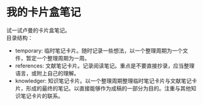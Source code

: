 # 我的卡片盒笔记
试一试卢曼的卡片盒笔记。  
目录结构：
+ temporary: 临时笔记卡片。随时记录一些想法，以一个整理周期为一个文件，暂定一个整理周期为一周。
+ references: 文献笔记卡片。记录阅读笔记。重点是不要直接抄录，应当整理语言，或附上自己的理解。
+ knowledger: 知识笔记卡片。以一个整理周期整理临时笔记卡片与文献笔记卡片，形成的最终的笔记。以直接能够作为成稿的一部分为目的。注重与其他知识笔记卡片的联系。